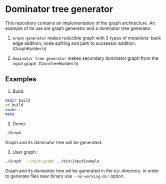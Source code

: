 # Dominator tree generator
This repository contains an implementation of the graph architecture.
An example of its use are graph generator and a dominator tree generator.

1. `Graph generator` makes reducible graph with 3 types of mutations: back edge addition, node spliting and path to sucsessor addition.
(GraphBuilder.h)

2. `Dominator tree generator` makes secondary dominator graph from the input graph.
(DomTreeBuilder.h)

## Examples
1. Build:
```bash
mkdir build
cd build
cmake ..
make
```
2. Demo:
```bash
./Graph 
```
Graph and its dominator tree will be generated.

3. User graph:
```bash
./Graph  --input-graph ../bin/InputExample
```
Graph and its domiantor tree wil be ganerated in the `bin` directory. In order to generate files near binary use `--no-working-dir` option.
